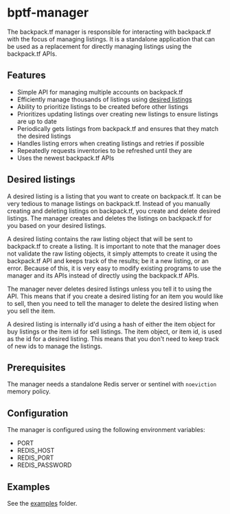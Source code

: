 # bptf-manager

The backpack.tf manager is responsible for interacting with backpack.tf with the focus of managing listings. It is a standalone application that can be used as a replacement for directly managing listings using the backpack.tf APIs.

## Features

- Simple API for managing multiple accounts on backpack.tf
- Efficiently manage thousands of listings using [desired listings](#desired-listings)
- Ability to prioritize listings to be created before other listings
- Prioritizes updating listings over creating new listings to ensure listings are up to date
- Periodically gets listings from backpack.tf and ensures that they match the desired listings
- Handles listing errors when creating listings and retries if possible
- Repeatedly requests inventories to be refreshed until they are
- Uses the newest backpack.tf APIs

## Desired listings

A desired listing is a listing that you want to create on backpack.tf. It can be very tedious to manage listings on backpack.tf. Instead of you manually creating and deleting listings on backpack.tf, you create and delete desired listings. The manager creates and deletes the listings on backpack.tf for you based on your desired listings.

A desired listing contains the raw listing object that will be sent to backpack.tf to create a listing. It is important to note that the manager does not validate the raw listing objects, it simply attempts to create it using the backpack.tf API and keeps track of the results; be it a new listing, or an error. Because of this, it is very easy to modify existing programs to use the manager and its APIs instead of directly using the backpack.tf APIs.

The manager never deletes desired listings unless you tell it to using the API. This means that if you create a desired listing for an item you would like to sell, then you need to tell the manager to delete the desired listing when you sell the item.

A desired listing is internally id'd using a hash of either the item object for buy listings or the item id for sell listings. The item object, or item id, is used as the id for a desired listing. This means that you don't need to keep track of new ids to manage the listings.

## Prerequisites

The manager needs a standalone Redis server or sentinel with `noeviction` memory policy.

## Configuration

The manager is configured using the following environment variables:

- PORT
- REDIS_HOST
- REDIS_PORT
- REDIS_PASSWORD

## Examples

See the [examples](./examples/) folder.
